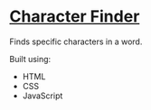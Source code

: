 # [Character Finder](https://leoreeves.github.io/projects/character-finder/)

Finds specific characters in a word.

Built using:

- HTML
- CSS
- JavaScript
